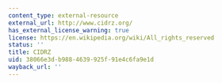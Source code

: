 ```yaml
---
content_type: external-resource
external_url: http://www.cidrz.org/
has_external_license_warning: true
license: https://en.wikipedia.org/wiki/All_rights_reserved
status: ''
title: CIDRZ
uid: 38066e3d-b988-4639-925f-91e4c6fa9e1d
wayback_url: ''
---
```

